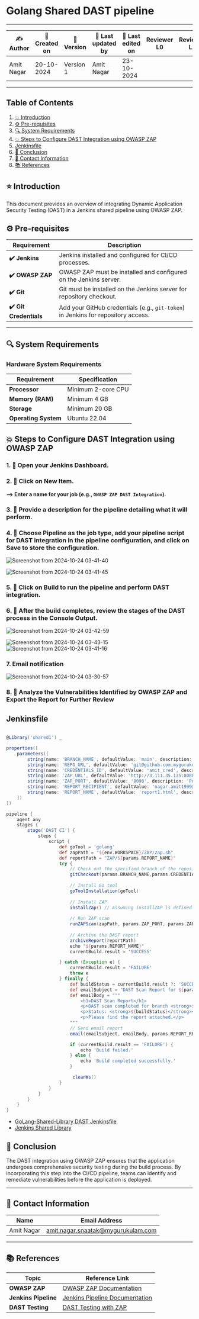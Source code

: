 
# Golang Shared DAST pipeline

---

| ✍ Author      | 📅 Created on  | 📌 Version    | 📝 Last updated by | 📅 Last edited on  | Reviewer L0 | Reviewer L1 | Reviewer L2 |
|---------------|----------------|--------------|--------------------|-------------------|-------------|-------------|-------------|
| Amit Nagar    | 20-10-2024      | Version 1    | Amit Nagar         | 23-10-2024        |             |             |             |

---

## Table of Contents
1. [💥 Introduction](#-introduction)
2. [⚙️ Pre-requisites](#-pre-requisites)
3. [🔍 System Requirements](#-system-requirements)
4. [💥 Steps to Configure DAST Integration using OWASP ZAP](#-steps-to-configure-dast-integration-using-owasp-zap)
5. [Jenkinsfile](#Jenkinsfile)
6. [📛 Conclusion](#-conclusion)
7. [📧 Contact Information](#-contact-information)
8. [📚 References](#-references)

## ⭐ Introduction 
This document provides an overview of integrating Dynamic Application Security Testing (DAST) in a Jenkins shared pipeline using OWASP ZAP.

## ⚙️ Pre-requisites

| Requirement          | Description                                                                 |
|----------------------|-----------------------------------------------------------------------------|
| **✔️ Jenkins**          | Jenkins installed and configured for CI/CD processes.                       |
| **✔️ OWASP ZAP**        | OWASP ZAP must be installed and configured on the Jenkins server.            |
| **✔️ Git**              | Git must be installed on the Jenkins server for repository checkout.        |
| **✔️ Git Credentials**  | Add your GitHub credentials (e.g., `git-token`) in Jenkins for repository access. |

---

## 🔍 System Requirements

### Hardware System Requirements

| Requirement          | Specification                                                     |
|----------------------|-------------------------------------------------------------------|
| **Processor**        | Minimum 2-core CPU                                                |
| **Memory (RAM)**     | Minimum 4 GB                                                      |
| **Storage**          | Minimum 20 GB                                                     |
| **Operating System** | Ubuntu 22.04                                                      |

## 💥 Steps to Configure DAST Integration using OWASP ZAP

### 1. 🚀 Open your Jenkins Dashboard.

### 2. 🚀 Click on **New Item**.  
**--> Enter a name for your job (e.g., `OWASP ZAP DAST Integration`).**  


### 3. 🚀 Provide a description for the pipeline detailing what it will perform.  



### 4. 🚀 Choose **Pipeline** as the job type, add your pipeline script for DAST integration in the pipeline configuration, and click on **Save** to store the configuration.  

![Screenshot from 2024-10-24 03-41-40](https://github.com/user-attachments/assets/da6d57df-565d-4f1d-a668-b209173df522)


![Screenshot from 2024-10-24 03-41-45](https://github.com/user-attachments/assets/b830d728-c8bf-4902-aa80-45aa50a8038f)



### 5. 🚀 Click on **Build** to run the pipeline and perform DAST integration.  



### 6. 🚀 After the build completes, review the stages of the DAST process in the **Console Output**.  
![Screenshot from 2024-10-24 03-42-59](https://github.com/user-attachments/assets/9c581b73-77e3-4f9a-b945-d35ea09c4be6)

![Screenshot from 2024-10-24 03-43-15](https://github.com/user-attachments/assets/0447be89-9c3b-432c-8e56-e5e71c4c9cd3)
![Screenshot from 2024-10-24 03-41-16](https://github.com/user-attachments/assets/d4b5c993-5187-433f-938d-c1a4229de113)



### 7. Email notification
![Screenshot from 2024-10-24 03-30-57](https://github.com/user-attachments/assets/b04473c3-e242-49d5-b80a-a69583ffcb0a)


### 8. 🚀 Analyze the Vulnerabilities Identified by OWASP ZAP and Export the Report for Further Review


## Jenkinsfile

```groovy

@Library('shared1') _

properties([
    parameters([
        string(name: 'BRANCH_NAME', defaultValue: 'main', description: 'Branch to build from'),
        string(name: 'REPO_URL', defaultValue: 'git@github.com:mygurukulam-p10/employee-api.git', description: 'Git repository URL'),
        string(name: 'CREDENTIALS_ID', defaultValue: 'amit_cred', description: 'Credentials ID for accessing the repository'),
        string(name: 'ZAP_URL', defaultValue: 'http://3.111.35.135:8080/swagger/index.html', description: 'URL to scan with ZAP'),
        string(name: 'ZAP_PORT', defaultValue: '8090', description: 'Port to run ZAP on'),
        string(name: 'REPORT_RECIPIENT', defaultValue: 'nagar.amit1999@gmail.com', description: 'Comma-separated email addresses to send the report'),
        string(name: 'REPORT_NAME', defaultValue: 'report1.html', description: 'Name of the DAST report')
    ])
])

pipeline {
    agent any
    stages {
        stage('DAST CI') {
            steps {
                script {
                    def goTool = 'golang'
                    def zapPath = "${env.WORKSPACE}/ZAP/zap.sh"
                    def reportPath = "ZAP/${params.REPORT_NAME}"
                    try {
                        // Check out the specified branch of the repository
                        gitCheckout(params.BRANCH_NAME,params.CREDENTIALS_ID,params.REPO_URL)
                        
                        // Install Go tool
                        goToolInstallation(goTool)
                        
                        // Install ZAP
                        installZap() // Assuming installZAP is defined elsewhere
                        
                        // Run ZAP scan
                        runZAPScan(zapPath, params.ZAP_PORT, params.ZAP_URL, params.REPORT_NAME)
                        
                        // Archive the DAST report
                        archiveReport(reportPath)
                        echo "${params.REPORT_NAME}"
                        currentBuild.result = 'SUCCESS'

                    } catch (Exception e) {
                        currentBuild.result = 'FAILURE'
                        throw e
                    } finally {
                        def buildStatus = currentBuild.result ?: 'SUCCESS'
                        def emailSubject = "DAST Scan Report for ${params.BRANCH_NAME}"
                        def emailBody = """
                            <h1>DAST Scan Report</h1>
                            <p>DAST scan completed for branch <strong>${params.BRANCH_NAME}</strong>.</p>
                            <p>Status: <strong>${buildStatus}</strong></p>
                            <p>Please find the report attached.</p>
                        """
                        // Send email report
                        email(emailSubject, emailBody, params.REPORT_RECIPIENT, reportPath)

                        if (currentBuild.result == 'FAILURE') {
                            echo 'Build failed.'
                        } else {
                            echo 'Build completed successfully.'
                        }

                         cleanWs()
                    }
                }
            }
        }
    }
}


```

- [GoLang-Shared-Library DAST Jenkinsfile](https://github.com/mygurukulam-p10/jenkins-pipelines/blob/main/GoLang-Shared-Library/DAST/Jenkinsfile)
- [Jenkins Shared Library](https://github.com/mygurukulam-p10/jenkins-shared-library.git)

## 📛 Conclusion

The DAST integration using OWASP ZAP ensures that the application undergoes comprehensive security testing during the build process. By incorporating this step into the CI/CD pipeline, teams can identify and remediate vulnerabilities before the application is deployed.

---

## 📧 Contact Information

| Name       | Email Address                              |
|------------|--------------------------------------------|
| Amit Nagar | [amit.nagar.snaatak@mygurukulam.com](mailto:amit.nagar.snaatak@mygurukulam.com) |

---

## 📚 References

| Topic                  | Reference Link                                                                 |
|------------------------|-------------------------------------------------------------------------------|
| **OWASP ZAP**          | [OWASP ZAP Documentation](https://owasp.org/www-project-zap/)                 |
| **Jenkins Pipeline**   | [Jenkins Pipeline Documentation](https://www.jenkins.io/doc/book/pipeline/)   |
| **DAST Testing**       | [DAST Testing with ZAP](https://owasp.org/www-community/activities/dynamic-application-security-testing-dast) |

